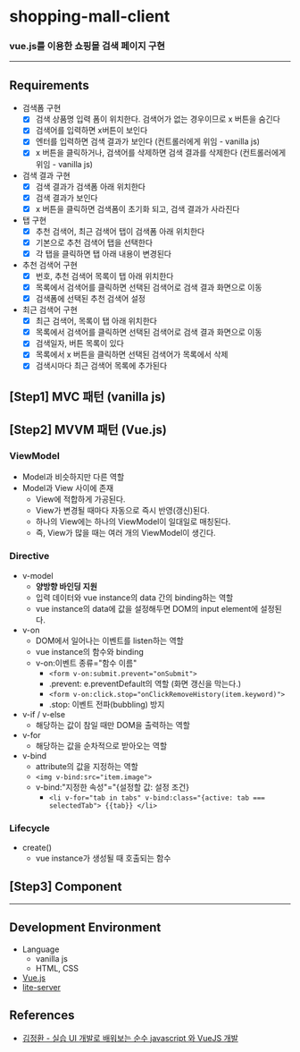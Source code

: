 # shopping-mall-client
### vue.js를 이용한 쇼핑몰 검색 페이지 구현 
   
---

## Requirements
- 검색폼 구현
  - [x] 검색 상품명 입력 폼이 위치한다. 검색어가 없는 경우이므로 x 버튼을 숨긴다
  - [x] 검색어를 입력하면 x버튼이 보인다 
  - [x] 엔터를 입력하면 검색 결과가 보인다 (컨트롤러에게 위임 - vanilla js)
  - [x] x 버튼을 클릭하거나, 검색어를 삭제하면 검색 결과를 삭제한다 (컨트롤러에게 위임 - vanilla js)
- 검색 결과 구현
  - [x] 검색 결과가 검색폼 아래 위치한다
  - [x] 검색 결과가 보인다
  - [x] x 버튼을 클릭하면 검색폼이 초기화 되고, 검색 결과가 사라진다
- 탭 구현
  - [x] 추천 검색어, 최근 검색어 탭이 검색폼 아래 위치한다
  - [x] 기본으로 추천 검색어 탭을 선택한다
  - [x] 각 탭을 클릭하면 탭 아래 내용이 변경된다
- 추천 검색어 구현
  - [x] 번호, 추천 검색어 목록이 탭 아래 위치한다
  - [x] 목록에서 검색어를 클릭하면 선택된 검색어로 검색 결과 화면으로 이동
  - [x] 검색폼에 선택된 추천 검색어 설정
- 최근 검색어 구현
  - [x] 최근 검색어, 목록이 탭 아래 위치한다
  - [x] 목록에서 검색어를 클릭하면 선택된 검색어로 검색 결과 화면으로 이동
  - [x] 검색일자, 버튼 목록이 있다
  - [x] 목록에서 x 버튼을 클릭하면 선택된 검색어가 목록에서 삭제
  - [x] 검색시마다 최근 검색어 목록에 추가된다

## [Step1] MVC 패턴 (vanilla js)

## [Step2] MVVM 패턴 (Vue.js)
### ViewModel
- Model과 비슷하지만 다른 역할
- Model과 View 사이에 존재
    - View에 적합하게 가공된다.
    - View가 변경될 때마다 자동으로 즉시 반영(갱신)된다.
    - 하나의 View에는 하나의 ViewModel이 일대일로 매칭된다.
    - 즉, View가 많을 때는 여러 개의 ViewModel이 생긴다.
### Directive
- v-model 
    - **양방향 바인딩 지원**
    - 입력 데이터와 vue instance의 data 간의 binding하는 역할 
    - vue instance의 data에 값을 설정해두면 DOM의 input element에 설정된다.
- v-on 
    - DOM에서 일어나는 이벤트를 listen하는 역할 
    - vue instance의 함수와 binding
    - v-on:이벤트 종류="함수 이름"
        - `<form v-on:submit.prevent="onSubmit">`
        - .prevent: e.preventDefault의 역할 (화면 갱신을 막는다.)
        - `<form v-on:click.stop="onClickRemoveHistory(item.keyword)">`
        - .stop: 이벤트 전파(bubbling) 방지 
- v-if / v-else
    - 해당하는 값이 참일 때만 DOM을 출력하는 역할 
- v-for
    - 해당하는 값을 순차적으로 받아오는 역할
- v-bind
    - attribute의 값을 지정하는 역할     
    - `<img v-bind:src="item.image">`
    - v-bind:"지정한 속성"="{설정할 값: 설정 조건}
        - `<li v-for="tab in tabs" v-bind:class="{active: tab === selectedTab"> {{tab}} </li>`
### Lifecycle
- create()
    - vue instance가 생성될 때 호출되는 함수 

## [Step3] Component
 
---

## Development Environment
- Language
    - vanilla js
    - HTML, CSS
- [Vue.js](https://vuejs.org/)
- [lite-server](https://github.com/johnpapa/lite-server)

## References
* [김정환 - 실습 UI 개발로 배워보는 순수 javascript 와 VueJS 개발](https://www.inflearn.com/course/%EC%88%9C%EC%88%98js-vuejs-%EA%B0%9C%EB%B0%9C-%EA%B0%95%EC%A2%8C/)
